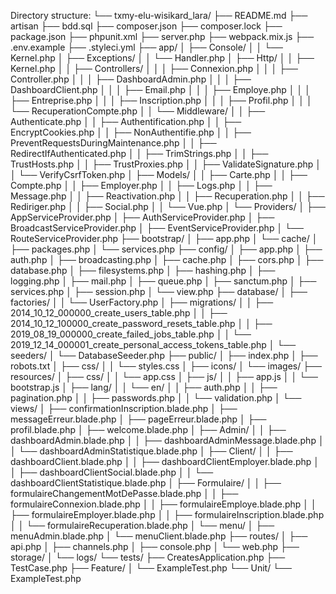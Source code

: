 Directory structure:
└── txmy-elu-wisikard_lara/
├── README.md
├── artisan
├── bdd.sql
├── composer.json
├── composer.lock
├── package.json
├── phpunit.xml
├── server.php
├── webpack.mix.js
├── .env.example
├── .styleci.yml
├── app/
│   ├── Console/
│   │   └── Kernel.php
│   ├── Exceptions/
│   │   └── Handler.php
│   ├── Http/
│   │   ├── Kernel.php
│   │   ├── Controllers/
│   │   │   ├── Connexion.php
│   │   │   ├── Controller.php
│   │   │   ├── DashboardAdmin.php
│   │   │   ├── DashboardClient.php
│   │   │   ├── Email.php
│   │   │   ├── Employe.php
│   │   │   ├── Entreprise.php
│   │   │   ├── Inscription.php
│   │   │   ├── Profil.php
│   │   │   └── RecuperationCompte.php
│   │   └── Middleware/
│   │       ├── Authenticate.php
│   │       ├── Authentification.php
│   │       ├── EncryptCookies.php
│   │       ├── NonAuthentifie.php
│   │       ├── PreventRequestsDuringMaintenance.php
│   │       ├── RedirectIfAuthenticated.php
│   │       ├── TrimStrings.php
│   │       ├── TrustHosts.php
│   │       ├── TrustProxies.php
│   │       ├── ValidateSignature.php
│   │       └── VerifyCsrfToken.php
│   ├── Models/
│   │   ├── Carte.php
│   │   ├── Compte.php
│   │   ├── Employer.php
│   │   ├── Logs.php
│   │   ├── Message.php
│   │   ├── Reactivation.php
│   │   ├── Recuperation.php
│   │   ├── Rediriger.php
│   │   ├── Social.php
│   │   └── Vue.php
│   └── Providers/
│       ├── AppServiceProvider.php
│       ├── AuthServiceProvider.php
│       ├── BroadcastServiceProvider.php
│       ├── EventServiceProvider.php
│       └── RouteServiceProvider.php
├── bootstrap/
│   ├── app.php
│   └── cache/
│       ├── packages.php
│       └── services.php
├── config/
│   ├── app.php
│   ├── auth.php
│   ├── broadcasting.php
│   ├── cache.php
│   ├── cors.php
│   ├── database.php
│   ├── filesystems.php
│   ├── hashing.php
│   ├── logging.php
│   ├── mail.php
│   ├── queue.php
│   ├── sanctum.php
│   ├── services.php
│   ├── session.php
│   └── view.php
├── database/
│   ├── factories/
│   │   └── UserFactory.php
│   ├── migrations/
│   │   ├── 2014_10_12_000000_create_users_table.php
│   │   ├── 2014_10_12_100000_create_password_resets_table.php
│   │   ├── 2019_08_19_000000_create_failed_jobs_table.php
│   │   └── 2019_12_14_000001_create_personal_access_tokens_table.php
│   └── seeders/
│       └── DatabaseSeeder.php
├── public/
│   ├── index.php
│   ├── robots.txt
│   ├── css/
│   │   └── styles.css
│   ├── icons/
│   └── images/
├── resources/
│   ├── css/
│   │   └── app.css
│   ├── js/
│   │   ├── app.js
│   │   └── bootstrap.js
│   ├── lang/
│   │   └── en/
│   │       ├── auth.php
│   │       ├── pagination.php
│   │       ├── passwords.php
│   │       └── validation.php
│   └── views/
│       ├── confirmationInscription.blade.php
│       ├── messageErreur.blade.php
│       ├── pageErreur.blade.php
│       ├── profil.blade.php
│       ├── welcome.blade.php
│       ├── Admin/
│       │   ├── dashboardAdmin.blade.php
│       │   ├── dashboardAdminMessage.blade.php
│       │   └── dashboardAdminStatistique.blade.php
│       ├── Client/
│       │   ├── dashboardClient.blade.php
│       │   ├── dashboardClientEmployer.blade.php
│       │   ├── dashboardClientSocial.blade.php
│       │   └── dashboardClientStatistique.blade.php
│       ├── Formulaire/
│       │   ├── formulaireChangementMotDePasse.blade.php
│       │   ├── formulaireConnexion.blade.php
│       │   ├── formulaireEmploye.blade.php
│       │   ├── formulaireEmployer.blade.php
│       │   ├── formulaireInscription.blade.php
│       │   └── formulaireRecuperation.blade.php
│       └── menu/
│           ├── menuAdmin.blade.php
│           └── menuClient.blade.php
├── routes/
│   ├── api.php
│   ├── channels.php
│   ├── console.php
│   └── web.php
├── storage/
│   └── logs/
└── tests/
├── CreatesApplication.php
├── TestCase.php
├── Feature/
│   └── ExampleTest.php
└── Unit/
└── ExampleTest.php
